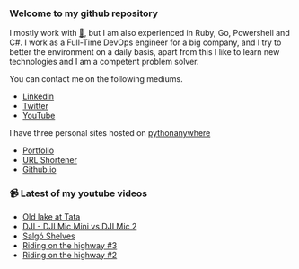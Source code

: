 ### Welcome to my github repository

I mostly work with [:snake:](https://www.python.org/), but I am also experienced in Ruby, Go, Powershell and C#. I work as a Full-Time DevOps engineer for a big company, and I try to better the environment on a daily basis, apart from this I like to learn new technologies and I am a competent problem solver.

You can contact me on the following mediums.
- [Linkedin](https://www.linkedin.com/in/r3ap3rpy)
- [Twitter](https://twitter.com/r3ap3rpy)
- [YouTube](https://www.youtube.com/channel/UC1qkMXH8d2I9DDAtBSeEHqg)

I have three personal sites hosted on [pythonanywhere](https://www.pythonanywhere.com/)
- [Portfolio](http://r3ap3rpy.pythonanywhere.com/)
- [URL Shortener](http://shortenpy.pythonanywhere.com/)
- [Github.io](https://r3ap3rpy.github.io/)

### :video_camera: Latest of my youtube videos
<!-- YOUTUBE:START -->
- [Old lake at Tata](https://www.youtube.com/watch?v=CNIc2IQSr7k)
- [DJI - DJI Mic Mini vs DJI Mic 2](https://www.youtube.com/watch?v=EUSk8SCMfW0)
- [Salgó Shelves](https://www.youtube.com/watch?v=kUwU9T_y8Ik)
- [Riding on the highway #3](https://www.youtube.com/watch?v=pwXaGuPHSWo)
- [Riding on the highway #2](https://www.youtube.com/watch?v=w5L1F4rjAEQ)
<!-- YOUTUBE:END -->


